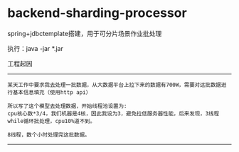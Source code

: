 # backend-sharding-processor

spring+jdbctemplate搭建，用于可分片场景作业批处理

执行：java -jar *.jar

工程起因

---
```
某天工作中要求我去处理一批数据，从大数据平台上拉下来的数据有700W，需要对这批数据进行基本信息填充（使用http api）

所以写了这个模型去处理数据，开始线程池设置为:
cpu核心数*3/4，我们机器是4核，因此我设为3，避免拉低服务器性能，后来发现，3线程while循环批处理，cpu10%道不到。

8线程，数个小时处理完这批数据。
```


---

